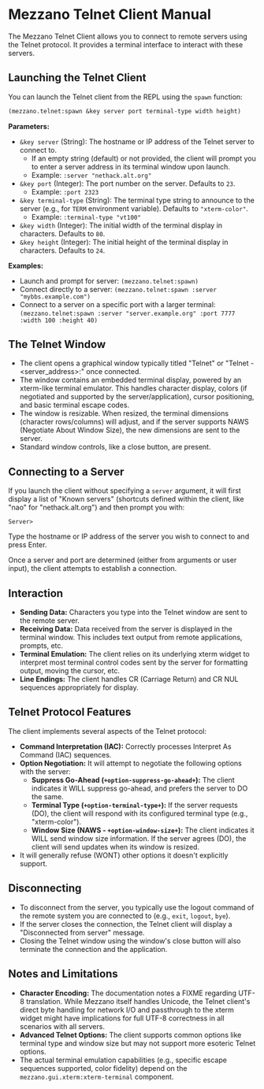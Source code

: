 # Mezzano Telnet Client Manual

The Mezzano Telnet Client allows you to connect to remote servers using the Telnet protocol. It provides a terminal interface to interact with these servers.

## Launching the Telnet Client

You can launch the Telnet client from the REPL using the `spawn` function:

```lisp
(mezzano.telnet:spawn &key server port terminal-type width height)
```

**Parameters:**

*   `&key server` (String): The hostname or IP address of the Telnet server to connect to.
    *   If an empty string (default) or not provided, the client will prompt you to enter a server address in its terminal window upon launch.
    *   Example: `:server "nethack.alt.org"`
*   `&key port` (Integer): The port number on the server. Defaults to `23`.
    *   Example: `:port 2323`
*   `&key terminal-type` (String): The terminal type string to announce to the server (e.g., for `TERM` environment variable). Defaults to `"xterm-color"`.
    *   Example: `:terminal-type "vt100"`
*   `&key width` (Integer): The initial width of the terminal display in characters. Defaults to `80`.
*   `&key height` (Integer): The initial height of the terminal display in characters. Defaults to `24`.

**Examples:**

*   Launch and prompt for server: `(mezzano.telnet:spawn)`
*   Connect directly to a server: `(mezzano.telnet:spawn :server "mybbs.example.com")`
*   Connect to a server on a specific port with a larger terminal:
    `(mezzano.telnet:spawn :server "server.example.org" :port 7777 :width 100 :height 40)`

## The Telnet Window

*   The client opens a graphical window typically titled "Telnet" or "Telnet - <server_address>:<port>" once connected.
*   The window contains an embedded terminal display, powered by an xterm-like terminal emulator. This handles character display, colors (if negotiated and supported by the server/application), cursor positioning, and basic terminal escape codes.
*   The window is resizable. When resized, the terminal dimensions (character rows/columns) will adjust, and if the server supports NAWS (Negotiate About Window Size), the new dimensions are sent to the server.
*   Standard window controls, like a close button, are present.

## Connecting to a Server

If you launch the client without specifying a `server` argument, it will first display a list of "Known servers" (shortcuts defined within the client, like "nao" for "nethack.alt.org") and then prompt you with:
```
Server>
```
Type the hostname or IP address of the server you wish to connect to and press Enter.

Once a server and port are determined (either from arguments or user input), the client attempts to establish a connection.

## Interaction

*   **Sending Data:** Characters you type into the Telnet window are sent to the remote server.
*   **Receiving Data:** Data received from the server is displayed in the terminal window. This includes text output from remote applications, prompts, etc.
*   **Terminal Emulation:** The client relies on its underlying xterm widget to interpret most terminal control codes sent by the server for formatting output, moving the cursor, etc.
*   **Line Endings:** The client handles CR (Carriage Return) and CR NUL sequences appropriately for display.

## Telnet Protocol Features

The client implements several aspects of the Telnet protocol:

*   **Command Interpretation (IAC):** Correctly processes Interpret As Command (IAC) sequences.
*   **Option Negotiation:** It will attempt to negotiate the following options with the server:
    *   **Suppress Go-Ahead (`+option-suppress-go-ahead+`):** The client indicates it WILL suppress go-ahead, and prefers the server to DO the same.
    *   **Terminal Type (`+option-terminal-type+`):** If the server requests (DO), the client will respond with its configured terminal type (e.g., "xterm-color").
    *   **Window Size (NAWS - `+option-window-size+`):** The client indicates it WILL send window size information. If the server agrees (DO), the client will send updates when its window is resized.
*   It will generally refuse (WONT) other options it doesn't explicitly support.

## Disconnecting

*   To disconnect from the server, you typically use the logout command of the remote system you are connected to (e.g., `exit`, `logout`, `bye`).
*   If the server closes the connection, the Telnet client will display a "Disconnected from server" message.
*   Closing the Telnet window using the window's close button will also terminate the connection and the application.

## Notes and Limitations

*   **Character Encoding:** The documentation notes a FIXME regarding UTF-8 translation. While Mezzano itself handles Unicode, the Telnet client's direct byte handling for network I/O and passthrough to the xterm widget might have implications for full UTF-8 correctness in all scenarios with all servers.
*   **Advanced Telnet Options:** The client supports common options like terminal type and window size but may not support more esoteric Telnet options.
*   The actual terminal emulation capabilities (e.g., specific escape sequences supported, color fidelity) depend on the `mezzano.gui.xterm:xterm-terminal` component.
